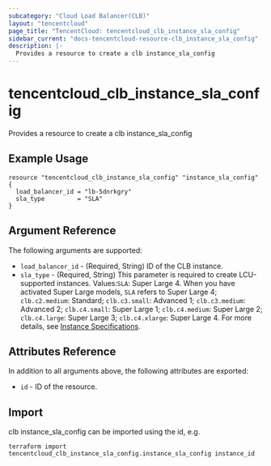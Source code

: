 ```yaml
---
subcategory: "Cloud Load Balancer(CLB)"
layout: "tencentcloud"
page_title: "TencentCloud: tencentcloud_clb_instance_sla_config"
sidebar_current: "docs-tencentcloud-resource-clb_instance_sla_config"
description: |-
  Provides a resource to create a clb instance_sla_config
---
```


# tencentcloud_clb_instance_sla_config

Provides a resource to create a clb instance_sla_config

## Example Usage

```hcl
resource "tencentcloud_clb_instance_sla_config" "instance_sla_config" {
  load_balancer_id = "lb-5dnrkgry"
  sla_type         = "SLA"
}
```

## Argument Reference

The following arguments are supported:

* `load_balancer_id` - (Required, String) ID of the CLB instance.
* `sla_type` - (Required, String) This parameter is required to create LCU-supported instances. Values:`SLA`: Super Large 4. When you have activated Super Large models, `SLA` refers to Super Large 4; `clb.c2.medium`: Standard; `clb.c3.small`: Advanced 1; `clb.c3.medium`: Advanced 2; `clb.c4.small`: Super Large 1; `clb.c4.medium`: Super Large 2; `clb.c4.large`: Super Large 3; `clb.c4.xlarge`: Super Large 4. For more details, see [Instance Specifications](https://intl.cloud.tencent.com/document/product/214/84689?from_cn_redirect=1).

## Attributes Reference

In addition to all arguments above, the following attributes are exported:

* `id` - ID of the resource.




## Import

clb instance_sla_config can be imported using the id, e.g.

```
terraform import tencentcloud_clb_instance_sla_config.instance_sla_config instance_id
```

